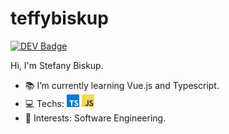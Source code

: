 # teffybiskup
[![DEV Badge](https://img.shields.io/badge/-DEV.to-000?style=flat-square&logo=dev.to&logoColor=white&link=https://dev.to/teffybiskup)](https://dev.to/teffybiskup)

Hi, I'm Stefany Biskup.

- :books: I’m currently learning Vue.js and Typescript.
- :computer: Techs: <img height="20" src="https://raw.githubusercontent.com/github/explore/80688e429a7d4ef2fca1e82350fe8e3517d3494d/topics/typescript/typescript.png"> <img height="20" src="https://raw.githubusercontent.com/github/explore/80688e429a7d4ef2fca1e82350fe8e3517d3494d/topics/javascript/javascript.png">
- :pushpin: Interests: Software Engineering.
